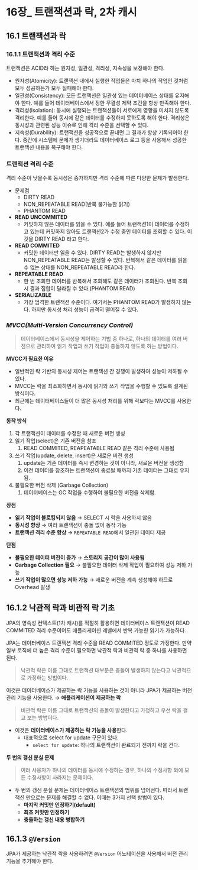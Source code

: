 # **16장_ 트랜잭션과 락, 2차 캐시**

## **16.1 트랜잭션과 락**

### **16.1.1 트랜잭션과 격리 수준**

트랜잭션은 ACID라 하는 원자성, 일관성, 격리성, 지속성을 보장해야 한다.

- 원자성(Atomicity): 트랜잭션 내에서 실행한 작업들은 마치 하나의 작업인 것처럼 모두 성공하든가 모두 실패해야 한다.
- 일관성(Consistency): 모든 트랜잭션은 일관성 있는 데이터베이스 상태를 유지해야 한다. 예를 들어 데이터베이스에서 정한 무결성 제약 조건을 항상 만족해야 한다.
- 격리성(Isolation): 동시에 실행되는 트랜잭션들이 서로에게 영향을 미치지 않도록 격리한다. 예를 들어 동시에 같은 데이터를 수정하지 못하도록 해야 한다. 격리성은 동시성과 관련된 성능 이슈로 인해 격리 수준을 선택할 수 있다.
- 지속성(Durability): 트랜잭션을 성공적으로 끝내면 그 결과가 항상 기록되어야 한다. 중간에 시스템에 문제가 생기더라도 데이터베이스 로그 등을 사용해서 성공한 트랜잭션 내용을 복구해야 한다.

### **트랜잭션 격리 수준**

격리 수준이 낮을수록 동시성은 증가하지만 격리 수준에 따른 다양한 문제가 발생한다.

- 문제점
    - DIRTY READ
    - NON_REPEATABLE READ(반복 불가능한 읽기)
    - PHANTOM READ
- **READ UNCOMMITED**
    - 커밋하지 않은 데이터를 읽을 수 있다. 예를 들어 트랜잭션1이 데이터를 수정하고 있는데 커밋하지 않아도 트랜잭션2가 수정 중인 데이터를 조회할 수 있다. 이것을 DIRTY READ 라고 한다.
- **READ COMMITED**
    - 커밋한 데이터만 읽을 수 있다. DIRTY READ는 발생하지 않지만 NON_REPEATABLE READ는 발생할 수 있다. 반복해서 같은 데이터를 읽을 수 없는 상태를 NON_REPEATABLE READ라 한다.
- **REPEATABLE READ**
    - 한 번 조회한 데이터를 반복해서 조회해도 같은 데이터가 조회된다. 반복 조회 시 결과 집합이 달라질 수 있다.(PHANTOM READ)
- **SERIALIZABLE**
    - 가장 엄격한 트랜잭션 수준이다. 여기서는 PHANTOM READ가 발생하지 않는다. 하지만 동시성 처리 성능이 급격히 떨어질 수 있다.

### ***MVCC(Multi-Version Concurrency Control)***

> 데이터베이스에서 동시성을 제어하는 기법 중 하나로, 하나의 데이터를 여러 버전으로 관리하여 읽기 작업과 쓰기 작업이 충돌하지 않도록 하는 방법이다.
>

**MVCC가 필요한 이유**

- 일반적인 락 기반의 동시성 제어는 트랜잭션 간 경쟁이 발생하여 성능이 저하될 수 있다.
- MVCC는 락을 최소화하면서 동시에 읽기와 쓰기 작업을 수행할 수 있도록 설계된 방식이다.
- 최근에는 데이터베이스들이 더 많은 동시성 처리를 위해 락보다는 MVCC를 사용한다.

**동작 방식**

1. 각 트랜잭션이 데이터를 수정할 때 새로운 버전 생성
2. 읽기 작업(select)은 기존 버전을 참조
    1. READ COMMITED, REAPEATABLE READ 같은 격리 수준에 사용됨
3. 쓰기 작업(update, delete, insert)은 새로운 버전 생성
    1. update는 기존 데이터를 즉시 변경하는 것이 아니라, 새로운 버전을 생성함
    2. 이전 데이터를 참조하는 트랜잭션이 종료될 때까지 기존 데이터는 그대로 유지됨.
4. 불필요한 버전 삭제 (Garbage Collection)
    1. 데이터베이스는 GC 작업을 수행하여 불필요한 버전을 삭제함.

**장점**

- **읽기 작업이 블로킹되지 않음** → SELECT 시 락을 사용하지 않음
- **동시성 향상** → 여러 트랜잭션이 충돌 없이 동작 가능
- **트랜잭션 격리 수준 향상** → `REPEATABLE READ`에서 일관된 데이터 제공

**단점**

- **불필요한 데이터 버전이 증가** → **스토리지 공간이 많이 사용됨**
- **Garbage Collection 필요** → 불필요한 데이터 삭제 작업이 필요하여 성능 저하 가능
- **쓰기 작업이 많으면 성능 저하 가능** → 새로운 버전을 계속 생성해야 하므로 Overhead 발생

## 16.1.2 낙관적 락과 비관적 락 기초

JPA의 영속성 컨텍스트(1차 캐시)를 적절히 활용하면 데이터베이스 트랜잭션이 READ COMMITED 격리 수준이어도 애플리케이션 레벨에서 반복 가능한 읽기가 가능하다.

JPA는 데이터베이스 트랜잭션 격리 수준을 READ COMMITED 정도로 가정한다. 만약 일부 로직에 더 높은 격리 수준이 필요하면 낙관적 락과 비관적 락 중 하나를 사용하면 된다.

> 낙관적 락은 이름 그대로 트랜잭션 대부분은 충돌이 발생하지 않는다고 낙관적으로 가정하는 방법이다.
>

이것은 데이터베이스가 제공하는 락 기능을 사용하는 것이 아니라 JPA가 제공하는 버전 관리 기능을 사용한다. → **애플리케이션이 제공하는 락**

> 비관적 락은 이름 그대로 트랜잭션의 충돌이 발생한다고 가정하고 우선 락을 걸고 보는 방법이다.
>
- 이것은 **데이터베이스가 제공하는 락 기능을 사용**한다.
    - 대표적으로 select for update 구문이 있다.
        - `select for update`: 하나의 트랜잭션이 완료되기 전까지 락을 건다.

**두 번의 갱신 분실 문제**

> 여러 사용자가 하나의 데이터를 동시에 수정하는 경우, 하나의 수정사항 외에 모든 수정사항이 사라지는 문제이다.
>
- 두 번의 갱신 분실 문제는 데이터베이스 트랜잭션의 범위를 넘어선다. 따라서 트랜잭션 만으로는 문제를 해결할 수 없다. 이때는 3가지 선택 방법이 있다.
    - **마지막 커밋만 인정하기(default)**
    - **최초 커밋만 인정하기**
    - **충돌하는 갱신 내용 병합하기**

## 16.1.3 `@Version`

JPA가 제공하는 낙관적 락을 사용하려면 `@Version` 어노테이션을 사용해서 버전 관리 기능을 추가해야 한다.